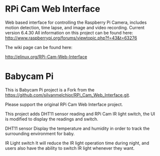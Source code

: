 # RPi Cam Web Interface
Web based interface for controlling the Raspberry Pi Camera, includes motion detection, time lapse, and image and video recording.
Current version 6.4.30
All information on this project can be found here: http://www.raspberrypi.org/forums/viewtopic.php?f=43&t=63276

The wiki page can be found here:

http://elinux.org/RPi-Cam-Web-Interface

# Babycam Pi

This is Babycam Pi project is a Fork from the https://github.com/silvanmelchior/RPi_Cam_Web_Interface.git.

Please support the original RPi Cam Web Interface project.

This project adds DHT11 sensor reading and RPi Cam IR light switch, the UI is modified to display the readings and switch.

DHT11 sensor
Display the temperature and humidity in order to track the surrounding environment for baby.

IR Light switch
It will reduce the IR light operation time during night, and users also have the ability to switch IR light whenever they want.

